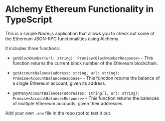 # Alchemy Ethereum Functionality in TypeScript

This is a simple Node.js application that allows you to check out some of the Ethereum JSON-RPC functionalities using Alchemy. 

It includes three functions:

- `getBlockNumber(url: string): Promise<BlockNumberResponse>` - This function returns the current block number of the Ethereum blockchain.

- `getAccountBalance(address: string, url: string): Promise<AccountBalanceResponse>` - This function returns the balance of a single Ethereum account, given its address.

- `getManyAccountBalances(addresses: string[], url: string): Promise<AccountBalancesResponse>` - This function returns the balances of multiple Ethereum accounts, given their addresses.

Add your own `.env` file in the repo root to test it out.